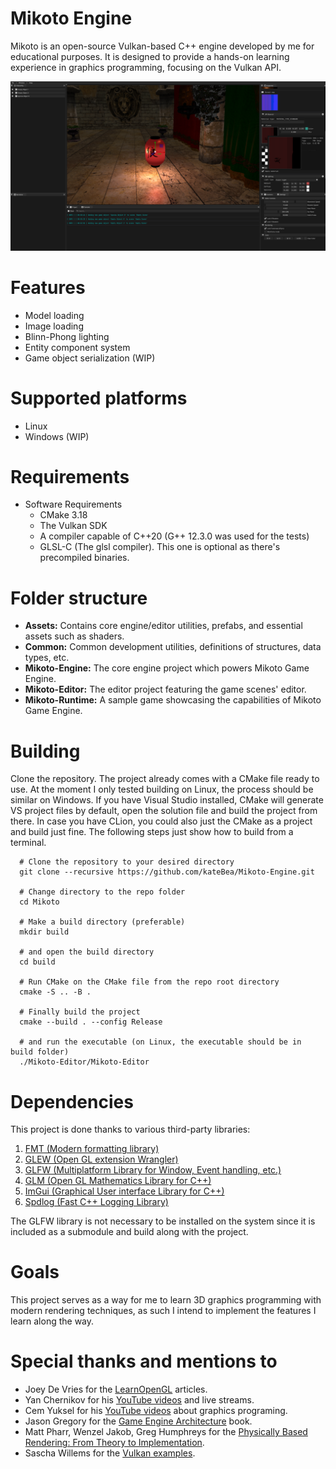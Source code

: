 # Mikoto Engine
Mikoto is an open-source Vulkan-based C++ engine developed by me for 
educational purposes. It is designed to provide a hands-on learning experience 
in graphics programming, focusing on the Vulkan API.

![Mikoto Engine](Assets/image/img14.png)

# Features
- Model loading
- Image loading
- Blinn-Phong lighting
- Entity component system
- Game object serialization (WIP)

# Supported platforms

- Linux
- Windows (WIP)

# Requirements
- Software Requirements
  - CMake 3.18
  - The Vulkan SDK
  - A compiler capable of C++20 (G++ 12.3.0 was used for the tests)
  - GLSL-C (The glsl compiler). This one is optional as there's precompiled binaries.


# Folder structure
- <b>Assets:</b> Contains core engine/editor utilities, prefabs, and essential assets such as shaders.
- <b>Common:</b> Common development utilities, definitions of structures, data types, etc.
- <b>Mikoto-Engine:</b> The core engine project which powers Mikoto Game Engine.
- <b>Mikoto-Editor:</b> The editor project featuring the game scenes' editor.
- <b>Mikoto-Runtime:</b> A sample game showcasing the capabilities of Mikoto Game Engine.

# Building

Clone the repository. The project already comes with a CMake file ready to use. At the moment I only tested building on 
Linux, the process should be similar on Windows. If you have Visual Studio installed, CMake will generate VS project 
files by default, open the solution file and build the project from there. In case you have CLion, you could also just 
the CMake as a project and build just fine. The following steps just show how to build from a terminal.

```shell
  # Clone the repository to your desired directory
  git clone --recursive https://github.com/kateBea/Mikoto-Engine.git
  
  # Change directory to the repo folder
  cd Mikoto
  
  # Make a build directory (preferable)
  mkdir build 
  
  # and open the build directory
  cd build
  
  # Run CMake on the CMake file from the repo root directory
  cmake -S .. -B .
  
  # Finally build the project
  cmake --build . --config Release
  
  # and run the executable (on Linux, the executable should be in build folder)
  ./Mikoto-Editor/Mikoto-Editor
```

# Dependencies
This project is done thanks to various third-party libraries:

1. [FMT (Modern formatting library)](https://github.com/fmtlib/fmt)
2. [GLEW (Open GL extension Wrangler)](https://glew.sourceforge.net/)
3. [GLFW (Multiplatform Library for Window, Event handling, etc.)](https://github.com/glfw/glfw)
4. [GLM (Open GL Mathematics Library for C++)](https://github.com/g-truc/glm)
5. [ImGui (Graphical User interface Library for C++)](https://github.com/ocornut/imgui)
6. [Spdlog (Fast C++ Logging Library)](https://github.com/gabime/spdlog)

The GLFW library is not necessary to be installed on the system since it 
is included as a submodule and build along with the project.

# Goals

This project serves as a way for me to learn 3D graphics programming with modern rendering techniques, as such I intend 
to implement the features I learn along the way.

# Special thanks and mentions to
  - Joey De Vries for the [LearnOpenGL](https://learnopengl.com/) articles. 
  - Yan Chernikov for his [YouTube videos](https://www.youtube.com/@TheCherno) and live streams.
  - Cem Yuksel for his [YouTube videos](https://www.youtube.com/@cem_yuksel/videos) about graphics programing.
  - Jason Gregory for the [Game Engine Architecture](https://www.gameenginebook.com/) book.
  - Matt Pharr, Wenzel Jakob, Greg Humphreys for the [Physically Based Rendering: From Theory to Implementation](https://www.pbr-book.org/).
  - Sascha Willems for the [Vulkan examples](https://github.com/SaschaWillems/Vulkan).
